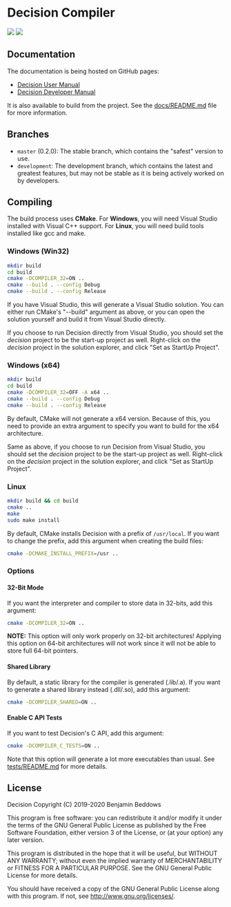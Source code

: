 # Decision Compiler

![](https://github.com/drwhut/decision/workflows/Decision/badge.svg)
![](https://github.com/drwhut/decision/workflows/Decision%20%28Development%29/badge.svg)

## Documentation

The documentation is being hosted on GitHub pages:

* [Decision User Manual](https://drwhut.github.io/decision/user)
* [Decision Developer Manual](https://drwhut.github.io/decision/developer)

It is also available to build from the project. See the
[docs/README.md](docs/README.md) file for more information.

## Branches

* `master` (0.2.0): The stable branch, which contains the "safest" version to
use.
* `development`: The development branch, which contains the latest and greatest
features, but may not be stable as it is being actively worked on by developers.

## Compiling

The build process uses **CMake**. For **Windows**, you will need Visual Studio
installed with Visual C++ support. For **Linux**, you will need build tools
installed like gcc and make.

### Windows (Win32)

```bash
mkdir build
cd build
cmake -DCOMPILER_32=ON ..
cmake --build . --config Debug
cmake --build . --config Release
```
If you have Visual Studio, this will generate a Visual Studio solution. You can
either run CMake's "--build" argument as above, or you can open the solution
yourself and build it from Visual Studio directly.

If you choose to run Decision directly from Visual Studio, you should set the
*decision* project to be the start-up project as well.
Right-click on the *decision* project in the solution explorer, and click
"Set as StartUp Project".

### Windows (x64)

```bash
mkdir build
cd build
cmake -DCOMPILER_32=OFF -A x64 ..
cmake --build . --config Debug
cmake --build . --config Release
```
By default, CMake will not generate a x64 version. Because of this, you need to
provide an extra argument to specify you want to build for the x64 architecture.

Same as above, if you choose to run Decision from Visual Studio, you should
set the *decision* project to be the start-up project as well. Right-click on
the *decision* project in the solution explorer, and click "Set as StartUp
Project".

### Linux

```bash
mkdir build && cd build
cmake ..
make
sudo make install
```

By default, CMake installs Decision with a prefix of `/usr/local`. If you want
to change the prefix, add this argument when creating the build files:

```bash
cmake -DCMAKE_INSTALL_PREFIX=/usr ..
```

### Options

#### 32-Bit Mode

If you want the interpreter and compiler to store data in 32-bits, add this
argument:

```bash
cmake -DCOMPILER_32=ON ..
```

**NOTE:** This option will only work properly on 32-bit architectures! Applying
this option on 64-bit architectures will not work since it will not be able to
store full 64-bit pointers.

#### Shared Library

By default, a static library for the compiler is generated (.lib/.a). If you
want to generate a shared library instead (.dll/.so), add this argument:

```bash
cmake -DCOMPILER_SHARED=ON ..
```

#### Enable C API Tests

If you want to test Decision's C API, add this argument:

```bash
cmake -DCOMPILER_C_TESTS=ON ..
```

Note that this option will generate a lot more executables than usual.
See [tests/README.md](tests/README.md) for more details.

## License

Decision
Copyright (C) 2019-2020  Benjamin Beddows

This program is free software: you can redistribute it and/or modify
it under the terms of the GNU General Public License as published by
the Free Software Foundation, either version 3 of the License, or
(at your option) any later version.

This program is distributed in the hope that it will be useful,
but WITHOUT ANY WARRANTY; without even the implied warranty of
MERCHANTABILITY or FITNESS FOR A PARTICULAR PURPOSE.  See the
GNU General Public License for more details.

You should have received a copy of the GNU General Public License
along with this program.  If not, see <http://www.gnu.org/licenses/>.